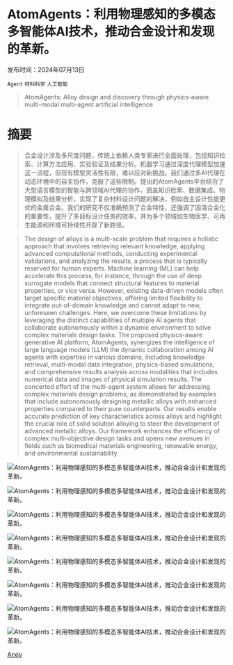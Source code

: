 # AtomAgents：利用物理感知的多模态多智能体AI技术，推动合金设计和发现的革新。

发布时间：2024年07月13日

`Agent` `材料科学` `人工智能`

> AtomAgents: Alloy design and discovery through physics-aware multi-modal multi-agent artificial intelligence

# 摘要

> 合金设计涉及多尺度问题，传统上依赖人类专家进行全面处理，包括知识检索、计算方法应用、实验验证及结果分析。机器学习通过深度代理模型加速这一流程，但现有模型灵活性有限，难以应对新挑战。我们通过多AI代理在动态环境中的自主协作，克服了这些限制。提出的AtomAgents平台结合了大型语言模型的智能与跨领域AI代理的协作，涵盖知识检索、数据集成、物理模拟及结果分析，实现了复杂材料设计问题的解决，例如自主设计性能更优的金属合金。我们的研究不仅准确预测了合金特性，还强调了固溶合金化的重要性，提升了多目标设计任务的效率，并为多个领域如生物医学、可再生能源和环境可持续性开辟了新路径。

> The design of alloys is a multi-scale problem that requires a holistic approach that involves retrieving relevant knowledge, applying advanced computational methods, conducting experimental validations, and analyzing the results, a process that is typically reserved for human experts. Machine learning (ML) can help accelerate this process, for instance, through the use of deep surrogate models that connect structural features to material properties, or vice versa. However, existing data-driven models often target specific material objectives, offering limited flexibility to integrate out-of-domain knowledge and cannot adapt to new, unforeseen challenges. Here, we overcome these limitations by leveraging the distinct capabilities of multiple AI agents that collaborate autonomously within a dynamic environment to solve complex materials design tasks. The proposed physics-aware generative AI platform, AtomAgents, synergizes the intelligence of large language models (LLM) the dynamic collaboration among AI agents with expertise in various domains, including knowledge retrieval, multi-modal data integration, physics-based simulations, and comprehensive results analysis across modalities that includes numerical data and images of physical simulation results. The concerted effort of the multi-agent system allows for addressing complex materials design problems, as demonstrated by examples that include autonomously designing metallic alloys with enhanced properties compared to their pure counterparts. Our results enable accurate prediction of key characteristics across alloys and highlight the crucial role of solid solution alloying to steer the development of advanced metallic alloys. Our framework enhances the efficiency of complex multi-objective design tasks and opens new avenues in fields such as biomedical materials engineering, renewable energy, and environmental sustainability.

![AtomAgents：利用物理感知的多模态多智能体AI技术，推动合金设计和发现的革新。](../../../paper_images/2407.10022/x1.png)

![AtomAgents：利用物理感知的多模态多智能体AI技术，推动合金设计和发现的革新。](../../../paper_images/2407.10022/x2.png)

![AtomAgents：利用物理感知的多模态多智能体AI技术，推动合金设计和发现的革新。](../../../paper_images/2407.10022/x3.png)

![AtomAgents：利用物理感知的多模态多智能体AI技术，推动合金设计和发现的革新。](../../../paper_images/2407.10022/x4.png)

![AtomAgents：利用物理感知的多模态多智能体AI技术，推动合金设计和发现的革新。](../../../paper_images/2407.10022/x5.png)

![AtomAgents：利用物理感知的多模态多智能体AI技术，推动合金设计和发现的革新。](../../../paper_images/2407.10022/critical_fracture_toughness_NbMo.png)

![AtomAgents：利用物理感知的多模态多智能体AI技术，推动合金设计和发现的革新。](../../../paper_images/2407.10022/x6.png)

![AtomAgents：利用物理感知的多模态多智能体AI技术，推动合金设计和发现的革新。](../../../paper_images/2407.10022/NbMo_Peierls_barrier_std_dev_vs_energy_change.png)

[Arxiv](https://arxiv.org/abs/2407.10022)